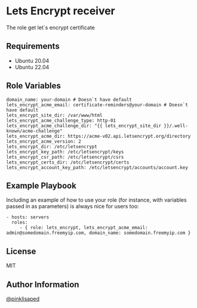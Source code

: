 Lets Encrypt receiver
=========
The role get let`s encrypt certificate

Requirements
------------

- Ubuntu 20.04
- Ubuntu 22.04

Role Variables
--------------
```
domain_name: your-domain # Doesn`t have default
lets_encrypt_acme_email: certificate-reminders@your-domain # Doesn`t have default
lets_encrypt_site_dir: /var/www/html
lets_encrypt_acme_challenge_type: http-01
lets_encrypt_acme_challenge_dir: "{{ lets_encrypt_site_dir }}/.well-known/acme-challenge"
lets_encrypt_acme_dir: https://acme-v02.api.letsencrypt.org/directory
lets_encrypt_acme_version: 2
lets_encrypt_dir: /etc/letsencrypt
lets_encrypt_key_path: /etc/letsencrypt/keys
lets_encrypt_csr_path: /etc/letsencrypt/csrs
lets_encrypt_certs_dir: /etc/letsencrypt/certs
lets_encrypt_account_key_path: /etc/letsencrypt/accounts/account.key
```

Example Playbook
----------------

Including an example of how to use your role (for instance, with variables passed in as parameters) is always nice for users too:

    - hosts: servers
      roles:
         - { role: lets_encrypt, lets_encrypt_acme_email: admin@somedomain.freemyip.com, domain_name: somedomain.freemyip.com }

License
-------

MIT

Author Information
------------------

[@pinklisaped](https://github.com/pinklisaped)
